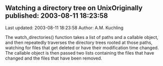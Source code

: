 ## Watching a directory tree on UnixOriginally published: 2003-08-11 18:23:58 
Last updated: 2003-08-11 18:23:58 
Author: A.M. Kuchling 
 
The watch_directories() function takes a list of paths and a callable object, and then repeatedly traverses the directory trees rooted at those paths, watching for files that get deleted or have their modification time changed.  The callable object is then passed two lists containing the files that have changed and the files that have been removed.